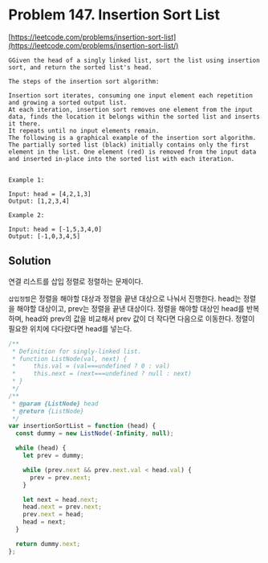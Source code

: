 # Problem 147. Insertion Sort List

[https://leetcode.com/problems/insertion-sort-list](https://leetcode.com/problems/insertion-sort-list/)

```
GGiven the head of a singly linked list, sort the list using insertion sort, and return the sorted list's head.

The steps of the insertion sort algorithm:

Insertion sort iterates, consuming one input element each repetition and growing a sorted output list.
At each iteration, insertion sort removes one element from the input data, finds the location it belongs within the sorted list and inserts it there.
It repeats until no input elements remain.
The following is a graphical example of the insertion sort algorithm. The partially sorted list (black) initially contains only the first element in the list. One element (red) is removed from the input data and inserted in-place into the sorted list with each iteration.


Example 1:

Input: head = [4,2,1,3]
Output: [1,2,3,4]

Example 2:

Input: head = [-1,5,3,4,0]
Output: [-1,0,3,4,5]
```

## Solution

연결 리스트를 삽입 정렬로 정렬하는 문제이다.

`삽입정렬`은 정렬을 해야할 대상과 정렬을 끝낸 대상으로 나눠서 진행한다. head는 정렬을 해야할 대상이고, prev는 정렬을 끝낸 대상이다. 정렬을 해야할 대상인 head를 반복하며, head와 prev의 값을 비교해서 prev 값이 더 작다면 다음으로 이동한다. 정렬이 필요한 위치에 다다랐다면 head를 넣는다.

```js
/**
 * Definition for singly-linked list.
 * function ListNode(val, next) {
 *     this.val = (val===undefined ? 0 : val)
 *     this.next = (next===undefined ? null : next)
 * }
 */
/**
 * @param {ListNode} head
 * @return {ListNode}
 */
var insertionSortList = function (head) {
  const dummy = new ListNode(-Infinity, null);

  while (head) {
    let prev = dummy;

    while (prev.next && prev.next.val < head.val) {
      prev = prev.next;
    }

    let next = head.next;
    head.next = prev.next;
    prev.next = head;
    head = next;
  }

  return dummy.next;
};
```
